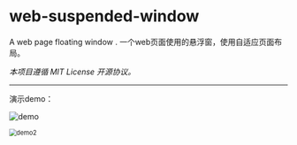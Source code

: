 # web-suspended-window
A web page floating window . 一个web页面使用的悬浮窗，使用自适应页面布局。

*本项目遵循 MIT License 开源协议。*

------


演示demo：

![demo](https://github.com/Journey17/web-suspended-window/assets/25453731/06ad26ca-1d0c-46cc-af13-e93182afadc5)

<img src="https://github.com/Journey17/web-suspended-window/assets/25453731/bbd1f7fe-7c38-4c0b-bee5-889973ac646c" alt="demo2" style="zoom: 80%;" />

